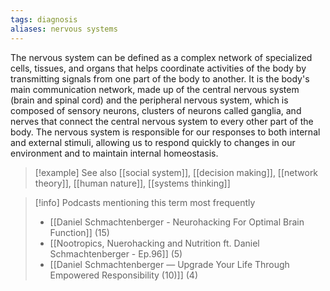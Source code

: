 ```yaml
---
tags: diagnosis
aliases: nervous systems
---
```


The nervous system can be defined as a complex network of specialized cells, tissues, and organs that helps coordinate activities of the body by transmitting signals from one part of the body to another. It is the body's main communication network, made up of the central nervous system (brain and spinal cord) and the peripheral nervous system, which is composed of sensory neurons, clusters of neurons called ganglia, and nerves that connect the central nervous system to every other part of the body. The nervous system is responsible for our responses to both internal and external stimuli, allowing us to respond quickly to changes in our environment and to maintain internal homeostasis.

> [!example] See also
> [[social system]], [[decision making]], [[network theory]], [[human nature]], [[systems thinking]]

> [!info] Podcasts mentioning this term most frequently
> * [[Daniel Schmachtenberger - Neurohacking For Optimal Brain Function]] (15)
> * [[Nootropics, Nuerohacking and Nutrition ft. Daniel Schmachtenberger - Ep.96]] (5)
> * [[Daniel Schmachtenberger — Upgrade Your Life Through Empowered Responsibility (10)]] (4)